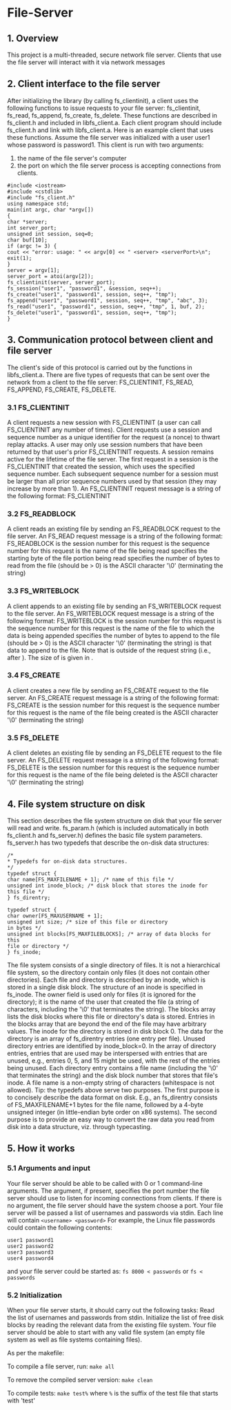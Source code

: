 # File-Server

## 1. Overview
This project is a multi-threaded, secure network file server. Clients that use the file
server will interact with it via network messages

## 2. Client interface to the file server
After initializing the library (by calling fs_clientinit), a client uses the following functions to issue
requests to your file server: fs_clientinit, fs_read, fs_append, fs_create, fs_delete. These functions
are described in fs_client.h and included in libfs_client.a. Each client program should include
fs_client.h and link with libfs_client.a.
Here is an example client that uses these functions. Assume the file server was initialized with a user user1
whose password is password1. This client is run with two arguments:
1. the name of the file server's computer
2. the port on which the file server process is accepting connections from clients.

```
#include <iostream> 
#include <cstdlib>
#include "fs_client.h"
using namespace std;
main(int argc, char *argv[])
{
char *server;
int server_port;
unsigned int session, seq=0;
char buf[10];
if (argc != 3) {
cout << "error: usage: " << argv[0] << " <server> <serverPort>\n";
exit(1);
}
server = argv[1];
server_port = atoi(argv[2]);
fs_clientinit(server, server_port);
fs_session("user1", "password1", &session, seq++);
fs_create("user1", "password1", session, seq++, "tmp");
fs_append("user1", "password1", session, seq++, "tmp", "abc", 3);
fs_read("user1", "password1", session, seq++, "tmp", 1, buf, 2);
fs_delete("user1", "password1", session, seq++, "tmp");
}
```
## 3. Communication protocol between client and file server
The client's side of this protocol is carried out by the functions in libfs_client.a.
There are five types of requests that can be sent over the network from a client to the file server:
FS_CLIENTINIT, FS_READ, FS_APPEND, FS_CREATE, FS_DELETE. 
### 3.1 FS_CLIENTINIT
A client requests a new session with FS_CLIENTINIT (a user can call FS_CLIENTINIT any number of times). Client
requests use a session and sequence number as a unique identifier for the request (a nonce) to thwart replay
attacks. A user may only use session numbers that have been returned by that user's prior FS_CLIENTINIT
requests. A session remains active for the lifetime of the file server.
The first request in a session is the FS_CLIENTINIT that created the session, which uses the specified sequence
number. Each subsequent sequence number for a session must be larger than all prior sequence numbers
used by that session (they may increase by more than 1).
An FS_CLIENTINIT request message is a string of the following format:
FS_CLIENTINIT <session> <sequence><NULL>
  
### 3.2 FS_READBLOCK
A client reads an existing file by sending an FS_READBLOCK request to the file server.
An FS_READ request message is a string of the following format:
FS_READBLOCK <session> <sequence> <filename> <offset> <size><NULL>
<session> is the session number for this request
<sequence> is the sequence number for this request
<filename> is the name of the file being read
<offset> specifies the starting byte of the file portion being read
<size> specifies the number of bytes to read from the file (should be > 0)
<NULL> is the ASCII character '\0' (terminating the string)

### 3.3 FS_WRITEBLOCK
A client appends to an existing file by sending an FS_WRITEBLOCK request to the file server.
An FS_WRITEBLOCK request message is a string of the following format:
FS_WRITEBLOCK <session> <sequence> <filename> <size><NULL><data>
<session> is the session number for this request
<sequence> is the sequence number for this request
<filename> is the name of the file to which the data is being appended
<size> specifies the number of bytes to append to the file (should be > 0)
<NULL> is the ASCII character '\0' (terminating the string)
<data> is that data to append to the file. Note that <data> is outside of the request string (i.e., after
<NULL>). The size of <data> is given in <size>.

### 3.4 FS_CREATE
A client creates a new file by sending an FS_CREATE request to the file server.
An FS_CREATE request message is a string of the following format:
FS_CREATE <session> <sequence> <filename><NULL>
<session> is the session number for this request
<sequence> is the sequence number for this request
<filename> is the name of the file being created
<NULL> is the ASCII character '\0' (terminating the string)

### 3.5 FS_DELETE
A client deletes an existing file by sending an FS_DELETE request to the file server.
An FS_DELETE request message is a string of the following format:
FS_DELETE <session> <sequence> <filename><NULL>
<session> is the session number for this request
<sequence> is the sequence number for this request
<filename> is the name of the file being deleted
<NULL> is the ASCII character '\0' (terminating the string)

## 4. File system structure on disk
This section describes the file system structure on disk that your file server will read and write. fs_param.h
(which is included automatically in both fs_client.h and fs_server.h) defines the basic file system
parameters.
fs_server.h has two typedefs that describe the on-disk data structures:
  ```
/*
* Typedefs for on-disk data structures.
*/
typedef struct {
char name[FS_MAXFILENAME + 1]; /* name of this file */
unsigned int inode_block; /* disk block that stores the inode for
this file */
} fs_direntry;
  
typedef struct {
char owner[FS_MAXUSERNAME + 1];
unsigned int size; /* size of this file or directory
in bytes */
unsigned int blocks[FS_MAXFILEBLOCKS]; /* array of data blocks for this
file or directory */
} fs_inode;
  ```
The file system consists of a single directory of files. It is not a hierarchical file system, so the directory
contain only files (it does not contain other directories).
Each file and directory is described by an inode, which is stored in a single disk block. The structure of an
inode is specified in fs_inode. The owner field is used only for files (it is ignored for the directory); it is the
name of the user that created the file (a string of characters, including the '\0' that terminates the string). The
blocks array lists the disk blocks where this file or directory's data is stored. Entries in the blocks array
that are beyond the end of the file may have arbitrary values. The inode for the directory is stored in disk
block 0.
The data for the directory is an array of fs_direntry entries (one entry per file). Unused directory entries
are identified by inode_block=0. In the array of directory entries, entries that are used may be interspersed
with entries that are unused, e.g., entries 0, 5, and 15 might be used, with the rest of the entries being
unused. Each directory entry contains a file name (including the '\0' that terminates the string) and the disk
block number that stores that file's inode. A file name is a non-empty string of characters (whitespace is not
allowed).
Tip: the typedefs above serve two purposes. The first purpose is to concisely describe the data format on
disk. E.g., an fs_direntry consists of FS_MAXFILENAME+1 bytes for the file name, followed by a 4-byte
unsigned integer (in little-endian byte order on x86 systems). The second purpose is to provide an easy way
to convert the raw data you read from disk into a data structure, viz. through typecasting.
  
## 5. How it works
  
### 5.1 Arguments and input
Your file server should be able to be called with 0 or 1 command-line arguments. The argument, if present,
specifies the port number the file server should use to listen for incoming connections from clients. If there is
no argument, the file server should have the system choose a port.
Your file server will be passed a list of usernames and passwords via stdin.
Each line will contain
`<username> <password>`
For example, the Linux file passwords could contain the following contents:
  ```
user1 password1
user2 password2
user3 password3
user4 password4
  ```
and your file server could be started as:
`fs 8000 < passwords`
or
`fs < passwords`

### 5.2 Initialization
When your file server starts, it should carry out the following tasks:
Read the list of usernames and passwords from stdin.
Initialize the list of free disk blocks by reading the relevant data from the existing file system. Your
file server should be able to start with any valid file system (an empty file system as well as file
systems containing files).
  

As per the makefile:
  
To compile a file server, run:
  `make all`
  
To remove the compiled server version:
  `make clean`
  
To compile tests:
  `make test%`
  where `%` is the suffix of the test file that starts with 'test'
